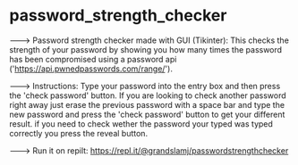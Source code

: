 # password_strength_checker
---> Password strength checker made with GUI (Tikinter): 
     This checks the strength of your password by showing you how many times the password has been compromised using
     a password api ('https://api.pwnedpasswords.com/range/'). 
   
---> Instructions:
     Type your password into the entry box and then press the 'check password' button.
     If you are looking to check another password right away just erase the previous
     password with a space bar and type the new password and press the 'check password' button
     to get your different result. if you need to check wether the password your typed was typed correctly
     you press the reveal button.
     
--->  Run it on repilt: https://repl.it/@grandslamj/passwordstrengthchecker 
    

 

